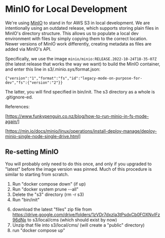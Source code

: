 # MinIO for Local Development

We're using [MinIO](https://min.io/) to stand in for AWS S3 in local development. We are intentionally using an outdated release, which supports storing plain files in MinIO's directory structure. This allows us to populate a local dev environment with files by simply copying them to the correct location. Newer versions of MinIO work differently, creating metadata as files are added via MinIO's API.

Specifically, we use the image `minio/minio:RELEASE.2022-10-24T18-35-07Z` (the latest release that works the way we want) to build the MinIO container, and enter this line in s3/.minio.sys/format.json:

```
{"version":"1","format":"fs","id":"legacy-mode-on-purpose-for-dev","fs":{"version":"2"}} 
```

The latter, you will find specified in bin/init. The s3 directory as a whole is .gitignore-ed.

References:

 [https://www.funkypenguin.co.nz/blog/how-to-run-minio-in-fs-mode-again/]

 [https://min.io/docs/minio/linux/operations/install-deploy-manage/deploy-minio-single-node-single-drive.html]


## Re-setting MinIO

You will probably only need to do this once, and only if you upgraded to "latest" before the image version was pinned. Much of this procedure is similar to starting from scratch. 

1. Run "docker compose down" (if up)
2. Run "docker system prune --all" 
3. Delete the "s3" directory (rm -r s3) 
4. Run "bin/init"
6) download the latest "files" zip file from https://drive.google.com/drive/folders/1zVDr7dxzIa3tPsdxCb0FOXNvIFz96dNx to s3/local/cms (which should exist by now)
7) Unzip that file into s3/local/cms/ (will create a "public" directory) 
7) run "docker compose up" 

